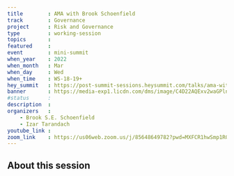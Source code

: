 ```yaml
---
title        : AMA with Brook Schoenfield
track        : Governance
project      : Risk and Governance
type         : working-session
topics       :
featured     :
event        : mini-summit
when_year    : 2022
when_month   : Mar
when_day     : Wed
when_time    : WS-18-19+
hey_summit   : https://post-summit-sessions.heysummit.com/talks/ama-with-brook-schoenfield/
banner       : https://media-exp1.licdn.com/dms/image/C4D22AQExv2waGPlnjg/feedshare-shrink_2048_1536/0/1645573404202?e=1648684800&v=beta&t=AoL2bs9qql7blCZ7BID2ske6ARktPfLt9SaB3RQC-vs
#status      : 
description  :
organizers   :
    - Brook S.E. Schoenfield       
    - Izar Tarandach
youtube_link : 
zoom_link    : https://us06web.zoom.us/j/85648649782?pwd=MXFCR1hwSmp1RGN5L3krR0ZlREU2UT09
---
```


## About this session
